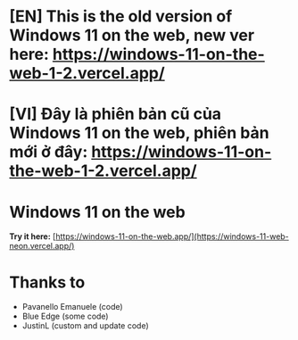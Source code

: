 # [EN] This is the old version of Windows 11 on the web, new ver here: https://windows-11-on-the-web-1-2.vercel.app/
# [VI] Đây là phiên bản cũ của Windows 11 on the web, phiên bản mới ở đây: https://windows-11-on-the-web-1-2.vercel.app/

# Windows 11 on the web

**Try it here:** [https://windows-11-on-the-web.app/](https://windows-11-web-neon.vercel.app/)

# Thanks to
- Pavanello Emanuele (code)
- Blue Edge (some code)
- JustinL (custom and update code)
